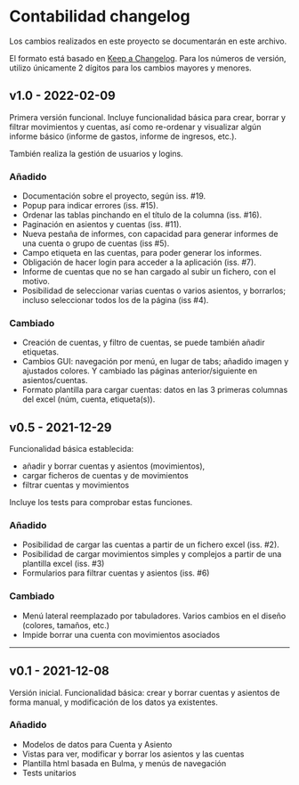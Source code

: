 # Contabilidad changelog

Los cambios realizados en este proyecto se documentarán en este archivo.

El formato está basado en [Keep a Changelog](https://keepachangelog.com/en/1.0.0/). Para los números de versión, utilizo únicamente 2 dígitos para los cambios mayores y menores.


## v1.0 -  2022-02-09

Primera versión funcional. Incluye funcionalidad básica para crear, borrar y filtrar movimientos y cuentas, así como re-ordenar y visualizar algún informe básico (informe de gastos, informe de ingresos, etc.).

También realiza la gestión de usuarios y logins.


### Añadido
- Documentación sobre el proyecto, según iss. #19.
- Popup para indicar errores (iss. #15).
- Ordenar las tablas pinchando en el título de la columna (iss. #16).
- Paginación en asientos y cuentas (iss. #11).
- Nueva pestaña de informes, con capacidad para generar informes de una cuenta o grupo de cuentas (iss #5).
- Campo etiqueta en las cuentas, para poder generar los informes.
- Obligación de hacer login para acceder a la aplicación (iss. #7).
- Informe de cuentas que no se han cargado al subir un fichero, con el motivo.
- Posibilidad de seleccionar varias cuentas o varios asientos, y borrarlos; incluso seleccionar todos los de la página (iss #4).


### Cambiado
- Creación de cuentas, y filtro de cuentas, se puede también añadir etiquetas.
- Cambios GUI: navegación por menú, en lugar de tabs; añadido imagen y ajustados colores. Y cambiado las páginas anterior/siguiente en asientos/cuentas.
- Formato plantilla para cargar cuentas: datos en las 3 primeras columnas del excel (núm, cuenta, etiqueta(s)).


## v0.5 -  2021-12-29
Funcionalidad básica establecida:

- añadir y borrar cuentas y asientos (movimientos),
- cargar ficheros de cuentas y de movimientos
- filtrar cuentas y movimientos

Incluye los tests para comprobar estas funciones.


### Añadido
- Posibilidad de cargar las cuentas a partir de un fichero excel (iss. #2).
- Posibilidad de cargar movimientos simples y complejos a partir de una plantilla excel (iss. #3)
- Formularios para filtrar cuentas y asientos (iss. #6)

### Cambiado
- Menú lateral reemplazado por tabuladores. Varios cambios en el diseño (colores, tamaños, etc.)
- Impide borrar una cuenta con movimientos asociados

----

## v0.1 -  2021-12-08

Versión inicial. Funcionalidad básica: crear y borrar cuentas y asientos de forma manual, y modificación de los datos ya existentes.


### Añadido
- Modelos de datos para Cuenta y Asiento
- Vistas para ver, modificar y borrar los asientos y las cuentas
- Plantilla html basada en Bulma, y menús de navegación
- Tests unitarios
